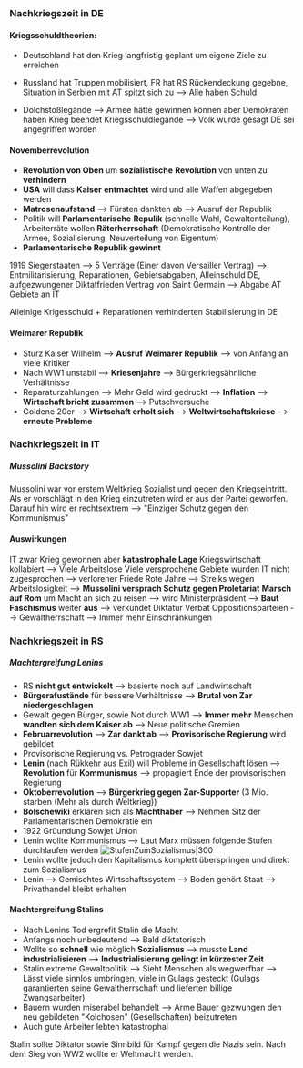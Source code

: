 ```toc
```

### Nachkriegszeit in DE
#### Kriegsschuldtheorien:
- Deutschland hat den Krieg langfristig geplant um eigene Ziele zu erreichen
- Russland hat Truppen mobilisiert, FR hat RS Rückendeckung gegebne, Situation in Serbien mit AT spitzt sich zu --> Alle haben Schuld

- Dolchstoßlegände --> Armee hätte gewinnen können aber Demokraten haben Krieg beendet Kriegsschuldlegände --> Volk wurde gesagt DE sei angegriffen worden

#### Novemberrevolution
- **Revolution von Oben** um **sozialistische** **Revolution** von unten zu **verhindern**
- **USA** will dass **Kaiser** **entmachtet** wird und alle Waffen abgegeben werden
- **Matrosenaufstand** --> Fürsten dankten ab --> Ausruf der Republik
- Politik will **Parlamentarische** **Repulik** (schnelle Wahl, Gewaltenteilung), Arbeiterräte wollen **Räterherrschaft** (Demokratische Kontrolle der Armee, Sozialisierung, Neuverteilung von Eigentum)
- **Parlamentarische Republik gewinnt**

1919 Siegerstaaten --> 5 Verträge (Einer davon Versailler Vertrag) --> Entmilitarisierung, Reparationen, Gebietsabgaben, Alleinschuld DE, aufgezwungener Diktatfrieden
Vertrag von Saint Germain --> Abgabe AT Gebiete an IT

Alleinige Krigesschuld + Reparationen verhinderten Stabilisierung in DE

#### Weimarer Republik
- Sturz Kaiser Wilhelm --> **Ausruf Weimarer Republik** --> von Anfang an viele Kritiker
- Nach WW1 unstabil --> **Kriesenjahre** --> Bürgerkriegsähnliche Verhältnisse
- Reparaturzahlungen --> Mehr Geld wird gedruckt --> **Inflation** --> **Wirtschaft bricht zusammen** --> Putschversuche
- Goldene 20er --> **Wirtschaft erholt sich** --> **Weltwirtschaftskriese** --> **erneute Probleme**

### Nachkriegszeit in IT
##### Mussolini Backstory
Mussolini war vor erstem Weltkrieg Sozialist und gegen den Kriegseintritt. Als er vorschlägt in den Krieg einzutreten wird er aus der Partei geworfen. Darauf hin wird er rechtsextrem --> "Einziger Schutz gegen den Kommunismus"

#### Auswirkungen
IT zwar Krieg gewonnen aber **katastrophale** **Lage**
Kriegswirtschaft kollabiert --> Viele Arbeitslose
Viele versprochene Gebiete wurden IT nicht zugesprochen --> verlorener Friede
Rote Jahre --> Streiks wegen Arbeitslosigkeit --> **Mussolini versprach Schutz gegen Proletariat**
**Marsch auf Rom** um Macht an sich zu reisen --> wird Ministerpräsident --> **Baut** **Faschismus** weiter **aus** --> verkündet Diktatur
Verbat Oppositionsparteien --> Gewaltherrschaft --> Immer mehr Einschränkungen

### Nachkriegszeit in RS
##### Machtergreifung Lenins
- RS **nicht gut entwickelt** --> basierte noch auf Landwirtschaft
- **Bürgerafustände** für bessere Verhältnisse --> **Brutal von Zar niedergeschlagen**
- Gewalt gegen Bürger, sowie Not durch WW1 --> **Immer mehr** Menschen **wandten sich dem Kaiser ab** --> Neue politische Gremien
- **Februarrevolution** --> **Zar dankt ab** --> **Provisorische** **Regierung** wird gebildet
- Provisorische Regierung vs. Petrograder Sowjet
- **Lenin** (nach Rükkehr aus Exil) will Probleme in Gesellschaft lösen --> **Revolution** für **Kommunismus** --> propagiert Ende der provisorischen Regierung
- **Oktoberrevolution** --> **Bürgerkrieg gegen Zar-Supporter** (3 Mio. starben (Mehr als durch Weltkrieg))
- **Bolschewiki** erklären sich als **Machthaber** --> Nehmen Sitz der Parlamentarischen Demokratie ein
- 1922 Grüundung Sowjet Union
- Lenin wollte Kommunismus --> Laut Marx müssen folgende Stufen durchlaufen werden
![StufenZumSozialismus|300](https://slideplayer.org/slide/209609/1/images/6/Stufen+der+menschlichen+Gesellschaft+nach+Marx.jpg)
- Lenin wollte jedoch den Kapitalismus komplett überspringen und direkt zum Sozialismus
- Lenin --> Gemischtes Wirtschaftssystem --> Boden gehört Staat --> Privathandel bleibt erhalten

#### Machtergreifung Stalins
- Nach Lenins Tod ergrefit Stalin die Macht
- Anfangs noch unbedeutend --> Bald diktatorisch
- Wollte so **schnell** wie möglich **Sozialismus** --> musste **Land** **industrialisieren** --> **Industrialisierung gelingt in kürzester Zeit**
- Stalin extreme Gewaltpolitik --> Sieht Menschen als wegwerfbar --> Lässt viele sinnlos umbringen, viele in Gulags gesteckt (Gulags garantierten seine Gewaltherrschaft und lieferten billige Zwangsarbeiter)
- Bauern wurden miserabel behandelt --> Arme Bauer gezwungen den neu gebildeten "Kolchosen" (Gesellschaften) beizutreten
- Auch gute Arbeiter lebten katastrophal

Stalin sollte Diktator sowie Sinnbild für Kampf gegen die Nazis sein. Nach dem Sieg von WW2 wollte er Weltmacht werden.